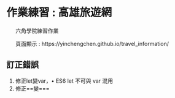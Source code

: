 <h1>作業練習 : 高雄旅遊網</h1>
    <ul>六角學院練習作業</ul>
    <ul>頁面顯示 :  https://yinchengchen.github.io/travel_information/</ul>
    <h2>訂正錯誤</h2>
    <ol>
        <li>修正let變var，•	ES6 let 不可與 var 混用</li>
        <li>修正==變===</li>
    </ol>

